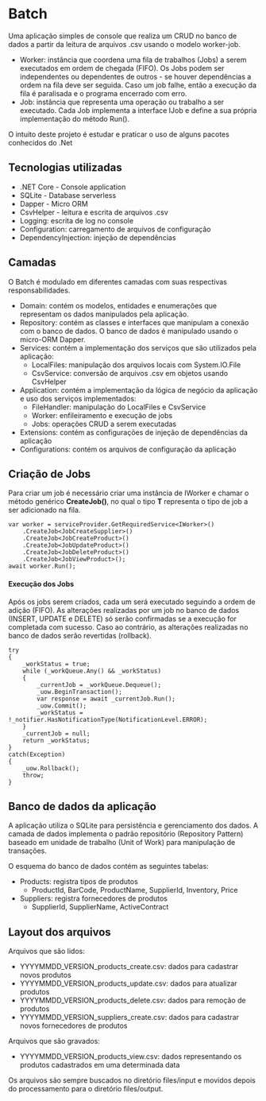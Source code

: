 # Batch

Uma aplicação simples de console que realiza um CRUD no banco de dados a partir da leitura de arquivos .csv usando o modelo worker-job.

* Worker: instância que coordena uma fila de trabalhos (Jobs) a serem executados em ordem de chegada (FIFO). Os Jobs podem ser independentes ou dependentes de outros - se houver dependências a ordem na fila deve ser seguida. Caso um job falhe, então a execução da fila é paralisada e o programa encerrado com erro.
* Job: instância que representa uma operação ou trabalho a ser executado. Cada Job implementa a interface IJob e define a sua própria implementação do método Run().

O intuito deste projeto é estudar e praticar o uso de alguns pacotes conhecidos do .Net

## Tecnologias utilizadas

* .NET Core - Console application
* SQLite - Database serverless
* Dapper - Micro ORM
* CsvHelper - leitura e escrita de arquivos .csv
* Logging: escrita de log no console
* Configuration: carregamento de arquivos de configuração
* DependencyInjection: injeção de dependências

## Camadas

O Batch é modulado em diferentes camadas com suas respectivas responsabilidades. 
* Domain: contém os modelos, entidades e enumerações que representam os dados manipulados pela aplicação.
* Repository: contém as classes e interfaces que manipulam a conexão com o banco de dados. O banco de dados é manipulado usando o micro-ORM Dapper. 
* Services: contém a implementação dos serviços que são utilizados pela aplicação:
    * LocalFiles: manipulação dos arquivos locais com System.IO.File
    * CsvService: conversão de arquivos .csv em objetos usando CsvHelper
* Application: contém a implementação da lógica de negócio da aplicação e uso dos serviços implementados:
    * FileHandler: manipulação do LocalFiles e CsvService
    * Worker: enfileiramento e execução de jobs
    * Jobs: operações CRUD a serem executadas
* Extensions: contém as configurações de injeção de dependências da aplicação
* Configurations: contém os arquivos de configuração da aplicação

## Criação de Jobs

Para criar um job é necessário criar uma instância de IWorker e chamar o método genérico **CreateJob<T>()**, no qual o tipo **T** representa o tipo de job a ser adicionado na fila.

    var worker = serviceProvider.GetRequiredService<IWorker>()  
        .CreateJob<JobCreateSupplier>()
        .CreateJob<JobCreateProduct>()
        .CreateJob<JobUpdateProduct>()
        .CreateJob<JobDeleteProduct>()
        .CreateJob<JobViewProduct>();
    await worker.Run();

#### Execução dos Jobs

Após os jobs serem criados, cada um será executado seguindo a ordem de adição (FIFO). As alterações realizadas por um job no banco de dados (INSERT, UPDATE e DELETE) só serão confirmadas se a execução for completada com sucesso. Caso ao contrário, as alterações realizadas no banco de dados serão revertidas (rollback).

    try
    {
        _workStatus = true;
        while (_workQueue.Any() && _workStatus)
        {
            _currentJob = _workQueue.Dequeue();
            _uow.BeginTransaction();
            var response = await _currentJob.Run();
            _uow.Commit();
            _workStatus = !_notifier.HasNotificationType(NotificationLevel.ERROR);
        }
        _currentJob = null;
        return _workStatus;
    }
    catch(Exception)
    {
        _uow.Rollback();
        throw;
    }

## Banco de dados da aplicação

A aplicação utiliza o SQLite para persistência e gerenciamento dos dados. A camada de dados implementa o padrão repositório (Repository Pattern) baseado em unidade de trabalho (Unit of Work) para manipulação de transações.

O esquema do banco de dados contém as seguintes tabelas:
* Products: registra tipos de produtos
    * ProductId, BarCode, ProductName, SupplierId, Inventory, Price
* Suppliers: registra fornecedores de produtos
    * SupplierId, SupplierName, ActiveContract

## Layout dos arquivos

Arquivos que são lidos:

* YYYYMMDD_VERSION_products_create.csv: dados para cadastrar novos produtos
* YYYYMMDD_VERSION_products_update.csv: dados para atualizar produtos
* YYYYMMDD_VERSION_products_delete.csv: dados para remoção de produtos
* YYYYMMDD_VERSION_suppliers_create.csv: dados para cadastrar novos fornecedores de produtos

Arquivos que são gravados:

* YYYYMMDD_VERSION_products_view.csv: dados representando os produtos cadastrados em uma determinada data


Os arquivos são sempre buscados no diretório files/input e movidos depois do processamento para o diretório files/output. 